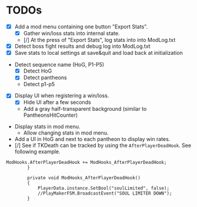 # TODOs

* [x] Add a mod menu containing one button "Export Stats".
  * [x] Gather win/loss stats into internal state.
  * [/] At the press of "Export Stats", log stats into into ModLog.txt
* [x] Detect boss fight results and debug log into ModLog.txt
* [x] Save stats to local settings at save&quit and load back at initialization
* Detect sequence name (HoG, P1-P5)
  * [x] Detect HoG
  * [x] Detect pantheons
  * Detect p1-p5
* [x] Display UI when registering a win/loss.
  * [x] Hide UI after a few seconds
  * Add a gray half-transparent background (similar to PantheonsHitCounter)
* Display stats in mod menu.
  * Allow changing stats in mod menu.
* Add a UI in HoG and next to each pantheon to display win rates.
* [/] See if TKDeath can be tracked by using the `AfterPlayerDeadHook`. See following example.

```
ModHooks.AfterPlayerDeadHook += ModHooks_AfterPlayerDeadHook;
        }

        private void ModHooks_AfterPlayerDeadHook()
        {
            PlayerData.instance.SetBool("soulLimited", false);
            //PlayMakerFSM.BroadcastEvent("SOUL LIMITER DOWN");
        }
```
